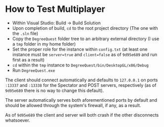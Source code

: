 # How to Test Multiplayer

* Within Visual Studio: Build -> Build Solution
* Upon completion of build, `cd` to the root project directory (The one with the `.sln` file)
* Copy the `DegreeQuest` folder tree to an arbitrary external directory (I use a `tmp` folder in my home folder)
* Set the proper role for the instance within `config.txt` (at least one instance must be `server=true` and `client=false` as of `9d95e689` and run first as a result)
* `cd` within the `tmp` instance to `DegreeQuest/bin/DesktopGL/x86/Debug`
* Run `DegreeQuest.exe`

The client should connect automatically and defaults to `127.0.0.1` on ports `:13337` and `:13338` for the Spectator and POST servers, respectively (as of `9d95e689` there is no way to change this default).

The server automatically serves both aforementioned ports by default and should be allowed through the system's firewall, if any, as a result.

As of `9d95e689` the client and server will both crash if the other disconnects whatsoever.

